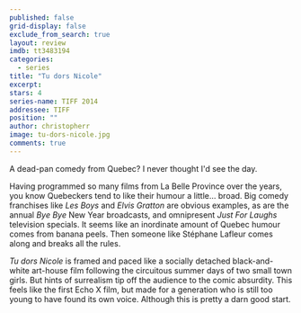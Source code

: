 ```yaml
---
published: false
grid-display: false
exclude_from_search: true
layout: review
imdb: tt3483194
categories: 
  - series
title: "Tu dors Nicole‎"
excerpt: 
stars: 4
series-name: TIFF 2014
addressee: TIFF
position: ""
author: christopherr
image: tu-dors-nicole.jpg
comments: true
---
```

A dead-pan comedy from Quebec? I never thought I'd see the day.

Having programmed so many films from La Belle Province over the years, you know Quebeckers tend to like their humour a little… broad. Big comedy franchises like _Les Boys_ and _Elvis Gratton_ are obvious examples, as are the annual _Bye Bye_ New Year broadcasts, and omnipresent _Just For Laughs_ television specials. It seems like an inordinate amount of Quebec humour comes from banana peels. Then someone like Stéphane Lafleur comes along and breaks all the rules.

_Tu dors Nicole_ is framed and paced like a socially detached black-and-white art-house film following the circuitous summer days of two small town girls. But hints of surrealism tip off the audience to the comic absurdity. This feels like the first Echo X film, but made for a generation who is still too young to have found its own voice. Although this is pretty a darn good start.